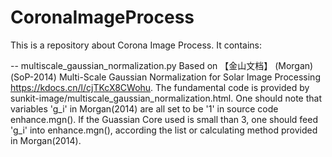 # CoronaImageProcess

This is a repository about Corona Image Process. It contains: 

-- multiscale_gaussian_normalization.py
Based on 【金山文档】 (Morgan)(SoP-2014) Multi-Scale Gaussian Normalization for Solar Image Processing https://kdocs.cn/l/cjTKcX8CWohu. The fundamental code is provided by sunkit-image/multiscale_gaussian_normalization.html.
One should note that variables 'g_i' in Morgan(2014) are all set to be '1' in source code enhance.mgn(). If the Guassian Core used is small than 3, one should feed 'g_i' into enhance.mgn(), according the list or calculating method provided in Morgan(2014).
